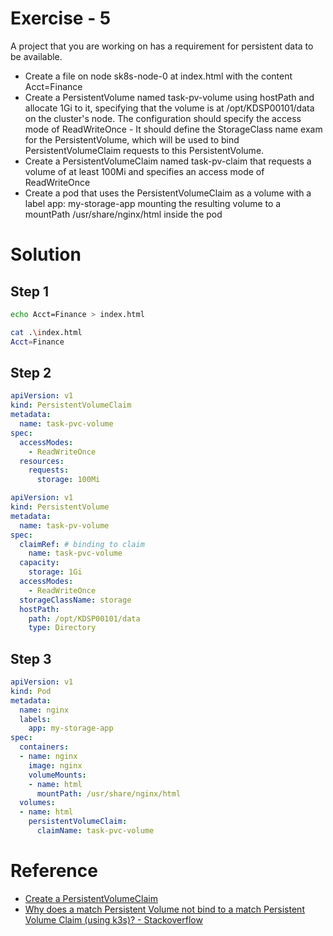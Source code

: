 # Exercise - 5

A project that you are working on has a requirement for persistent data to be available.

- Create a file on node sk8s-node-0 at index.html with the content Acct=Finance
- Create a PersistentVolume named task-pv-volume using hostPath and allocate 1Gi to it, specifying that the volume is at /opt/KDSP00101/data on the cluster's node. The configuration should specify the access mode of ReadWriteOnce - It should define the StorageClass name exam for the PersistentVolume, which will be used to bind PersistentVolumeClaim requests to this PersistentVolume.
- Create a PersistentVolumeClaim named task-pv-claim that requests a volume of at least 100Mi and specifies an access mode of ReadWriteOnce
- Create a pod that uses the PersistentVolumeClaim as a volume with a label app: my-storage-app mounting the resulting volume to a mountPath
/usr/share/nginx/html inside the pod

# Solution

## Step 1
```sh
echo Acct=Finance > index.html

cat .\index.html
Acct=Finance
```

## Step 2

```yaml
apiVersion: v1
kind: PersistentVolumeClaim
metadata:
  name: task-pvc-volume
spec:
  accessModes:
    - ReadWriteOnce
  resources:
    requests:
      storage: 100Mi
```

```yaml
apiVersion: v1
kind: PersistentVolume
metadata:
  name: task-pv-volume
spec:
  claimRef: # binding to claim
    name: task-pvc-volume
  capacity:
    storage: 1Gi
  accessModes:
    - ReadWriteOnce
  storageClassName: storage
  hostPath:
    path: /opt/KDSP00101/data
    type: Directory
```

## Step 3

```yaml
apiVersion: v1
kind: Pod
metadata:
  name: nginx
  labels:
    app: my-storage-app
spec:
  containers:
  - name: nginx
    image: nginx
    volumeMounts:
    - name: html
      mountPath: /usr/share/nginx/html
  volumes:
  - name: html
    persistentVolumeClaim:
      claimName: task-pvc-volume
```

# Reference
- [Create a PersistentVolumeClaim](https://kubernetes.io/docs/tasks/configure-pod-container/configure-persistent-volume-storage/#create-a-persistentvolumeclaim)
- [Why does a match Persistent Volume not bind to a match Persistent Volume Claim (using k3s)? - Stackoverflow](https://stackoverflow.com/questions/66042100/why-does-a-match-persistent-volume-not-bind-to-a-match-persistent-volume-claim)
